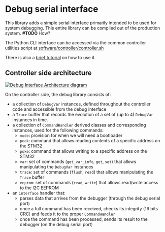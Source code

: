# Debug serial interface

This library adds a simple serial interface primarily intended to be used
for system debugging.  This entire library can be compiled out of the
production system. **#TODO** How?

The Python CLI interface can be accessed via the common controller utilities script at
[software/controller/controller.sh](../../controller.sh)

There is also a [brief tutorial](../../../debug) on how to use it.

## Controller side architecture
[![Debug Interface Architecture diagram](images/architecture.png)](https://docs.google.com/drawings/d/18oN96yqyU3Ky_Kb82zGym1iXULxy9IW3KtIfMk-IDdI/edit?usp=sharing)

On the controller side, the debug library consists of:
- a collection of `DebugVar` instances, defined throughout the controller code and accessible from the debug interface
- a `Trace` buffer that records the evolution of a set of (up to 4) `DebugVar` instances in time.
- a collection of `CommandHandler` derived classes and corresponding instances, used for the following commands:
    - `mode`: provision for when we will need a bootloader
    - `peek`: command that allows reading contents of a specific address on the STM32
    - `poke`: command that allows writing to a specific address on the STM32
    - `var`: set of commands (`get_var_info`, `get`, `set`) that allows manipulating the `DebugVar` instances
    - `trace`: set of commands (`flush`, `read`) that allows manipulating the `Trace` buffer
    - `eeprom`: set of commands (`read`, `write`) that allows read/write access to the I2C EEPROM
- an `interface` handler that:
    - parses data that arrives from the debugger (through the debug serial port)
    - once a full command has been received, checks its integrity (16 bits CRC) and feeds it to the proper `CommandHandler`
    - once the command has been processed, sends its result to the debugger (on the debug serial port)
